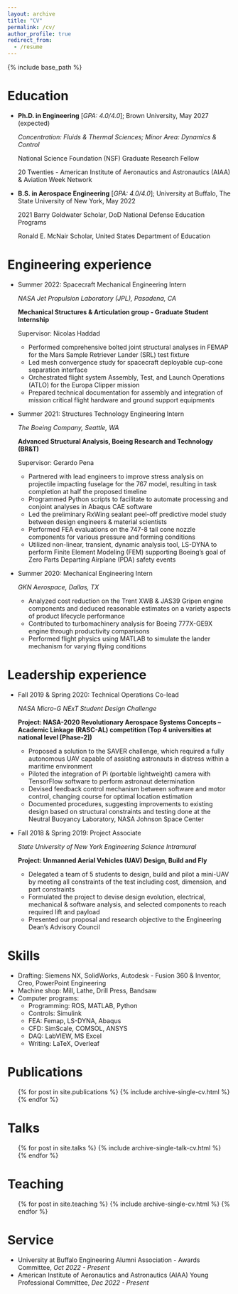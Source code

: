 ```yaml
---
layout: archive
title: "CV"
permalink: /cv/
author_profile: true
redirect_from:
  - /resume
---
```


{% include base_path %}


Education
======
* **Ph.D. in Engineering** [*GPA: 4.0/4.0*]; Brown University, May 2027 (expected) 

  *Concentration: Fluids & Thermal Sciences; Minor Area: Dynamics & Control*
  
  National Science Foundation (NSF) Graduate Research Fellow
  
  20 Twenties - American Institute of Aeronautics and Astronautics (AIAA) & Aviation Week Network
  
  
* **B.S. in Aerospace Engineering** [*GPA: 4.0/4.0*]; University at Buffalo, The State University of New York, May 2022 
  
  2021 Barry Goldwater Scholar, DoD National Defense Education Programs
  
  Ronald E. McNair Scholar, United States Department of Education
  
  

Engineering experience
======
* Summer 2022: Spacecraft Mechanical Engineering Intern

  *NASA Jet Propulsion Laboratory (JPL), Pasadena, CA*
  
  **Mechanical Structures & Articulation group - Graduate Student Internship**
  
  Supervisor: Nicolas Haddad

   * Performed comprehensive bolted joint structural analyses in FEMAP for the Mars Sample Retriever Lander (SRL) test fixture
   * Led mesh convergence study for spacecraft deployable cup-cone separation interface
   * Orchestrated flight system Assembly, Test, and Launch Operations (ATLO) for the Europa Clipper mission
   * Prepared technical documentation for assembly and integration of mission critical flight hardware and ground support equipments

* Summer 2021: Structures Technology Engineering Intern

  *The Boeing Company, Seattle, WA*
  
  **Advanced Structural Analysis, Boeing Research and Technology (BR&T)**
  
  Supervisor: Gerardo Pena
   
   * Partnered with lead engineers to improve stress analysis on projectile impacting fuselage for the 767 model, resulting 
in task completion at half the proposed timeline
   * Programmed Python scripts to facilitate to automate processing and conjoint analyses in Abaqus CAE software
   * Led the preliminary RxWing sealant peel-off predictive model study between design engineers & material scientists
   * Performed FEA evaluations on the 747-8 tail cone nozzle components for various pressure and forming conditions
   * Utilized non-linear, transient, dynamic analysis tool, LS-DYNA to perform Finite Element Modeling (FEM)
supporting Boeing’s goal of Zero Parts Departing Airplane (PDA) safety events 

* Summer 2020: Mechanical Engineering Intern

  *GKN Aerospace, Dallas, TX*
  
   * Analyzed cost reduction on the Trent XWB & JAS39 Gripen engine components and deduced reasonable estimates on
a variety aspects of product lifecycle performance
   * Contributed to turbomachinery analysis for Boeing 777X-GE9X engine through productivity comparisons
   * Performed flight physics using MATLAB to simulate the lander mechanism for varying flying conditions 

Leadership experience
======
* Fall 2019 & Spring 2020: Technical Operations Co-lead

  *NASA Micro-G NExT Student Design Challenge*
  
  **Project: NASA-2020 Revolutionary Aerospace Systems Concepts – Academic Linkage (RASC-AL) competition 
(Top 4 universities at national level [Phase-2])**
 
   * Proposed a solution to the SAVER challenge, which required a fully autonomous UAV capable of assisting astronauts 
in distress within a maritime environment
   * Piloted the integration of Pi (portable lightweight) camera with TensorFlow software to perform astronaut determination 
   * Devised feedback control mechanism between software and motor control, changing course for optimal location estimation
   * Documented procedures, suggesting improvements to existing design based on structural constraints and testing done 
at the Neutral Buoyancy Laboratory, NASA Johnson Space Center
 
* Fall 2018 & Spring 2019: Project Associate

  *State University of New York Engineering Science Intramural*
  
  **Project: Unmanned Aerial Vehicles (UAV) Design, Build and Fly**
 
   * Delegated a team of 5 students to design, build and pilot a mini-UAV by meeting all constraints of the test including 
cost, dimension, and part constraints 
   * Formulated the project to devise design evolution, electrical, mechanical & software analysis, and selected 
components to reach required lift and payload 
   * Presented our proposal and research objective to the Engineering Dean’s Advisory Council

Skills
======
* Drafting: Siemens NX, SolidWorks, Autodesk - Fusion 360 & Inventor, Creo, PowerPoint Engineering
* Machine shop:  Mill, Lathe, Drill Press, Bandsaw
* Computer programs: 
  * Programming: ROS, MATLAB, Python
  * Controls: Simulink
  * FEA: Femap, LS-DYNA, Abaqus
  * CFD: SimScale, COMSOL, ANSYS
  * DAQ: LabVIEW, MS Excel
  * Writing: LaTeX, Overleaf

Publications
======
  <ul>{% for post in site.publications %}
    {% include archive-single-cv.html %}
  {% endfor %}</ul>
  
Talks
======
  <ul>{% for post in site.talks %}
    {% include archive-single-talk-cv.html %}
  {% endfor %}</ul>
  
Teaching
======
  <ul>{% for post in site.teaching %}
    {% include archive-single-cv.html %}
  {% endfor %}</ul>
  
Service 
======
* University at Buffalo Engineering Alumni Association - Awards Committee,                  *Oct 2022 - Present*
* American Institute of Aeronautics and Astronautics (AIAA) Young Professional Committee,   *Dec 2022 - Present*
